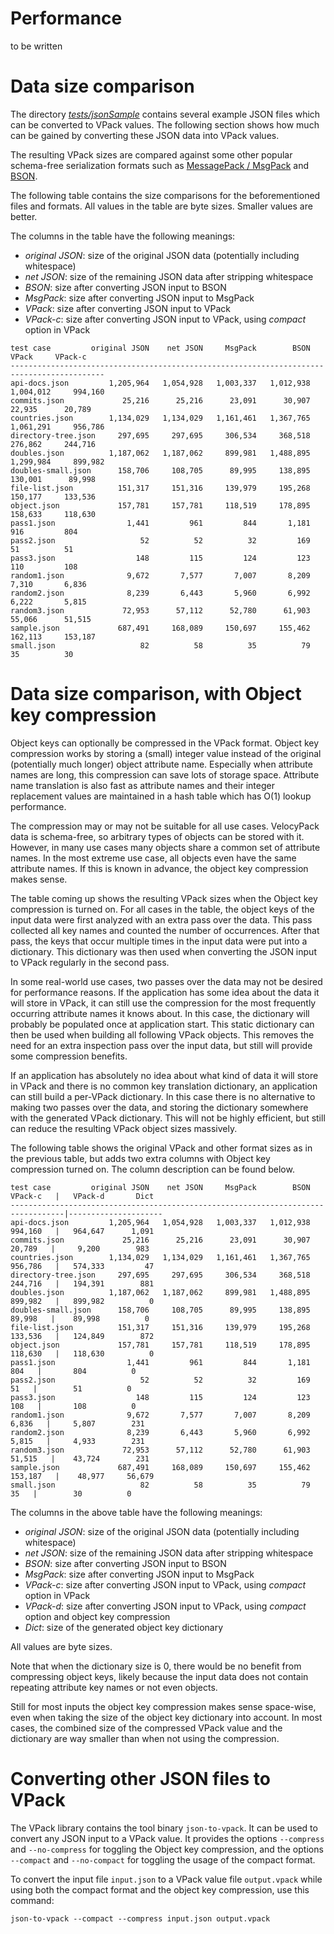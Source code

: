 Performance
===========

to be written


Data size comparison
====================

The directory [*tests/jsonSample*](https://github.com/arangodb/velocypack/tree/master/tests/jsonSample)
contains several example JSON files which can be converted to VPack values. 
The following section shows how much can be gained by converting these JSON 
data into VPack values.

The resulting VPack sizes are compared against some other popular schema-free 
serialization formats such as [MessagePack / MsgPack](http://msgpack.org/)
and [BSON](http://bsonspec.org/).

The following table contains the size comparisons for the beforementioned 
files and formats. All values in the table are byte sizes. Smaller values are
better. 

The columns in the table have the following meanings:

* *original JSON*: size of the original JSON data (potentially including whitespace)
* *net JSON*: size of the remaining JSON data after stripping whitespace
* *BSON*: size after converting JSON input to BSON
* *MsgPack*: size after converting JSON input to MsgPack
* *VPack*: size after converting JSON input to VPack
* *VPack-c*: size after converting JSON input to VPack, using *compact* option in VPack

```
test case         original JSON    net JSON     MsgPack        BSON       VPack     VPack-c
------------------------------------------------------------------------------------------- 
api-docs.json         1,205,964   1,054,928   1,003,337   1,012,938   1,004,012     994,160
commits.json             25,216      25,216      23,091      30,907      22,935      20,789 
countries.json        1,134,029   1,134,029   1,161,461   1,367,765   1,061,291     956,786 
directory-tree.json     297,695     297,695     306,534     368,518     276,862     244,716 
doubles.json          1,187,062   1,187,062     899,981   1,488,895   1,299,984     899,982 
doubles-small.json      158,706     108,705      89,995     138,895     130,001      89,998  
file-list.json          151,317     151,316     139,979     195,268     150,177     133,536
object.json             157,781     157,781     118,519     178,895     158,633     118,630
pass1.json                1,441         961         844       1,181         916         804
pass2.json                   52          52          32         169          51          51
pass3.json                  148         115         124         123         110         108
random1.json              9,672       7,577       7,007       8,209       7,310       6,836
random2.json              8,239       6,443       5,960       6,992       6,222       5,815
random3.json             72,953      57,112      52,780      61,903      55,066      51,515
sample.json             687,491     168,089     150,697     155,462     162,113     153,187
small.json                   82          58          35          79          35          30
```

Data size comparison, with Object key compression
=================================================

Object keys can optionally be compressed in the VPack format.
Object key compression works by storing a (small) integer value instead of the original 
(potentially much longer) object attribute name. Especially when attribute names are long,
this compression can save lots of storage space. Attribute name translation is also fast
as attribute names and their integer replacement values are maintained in a hash table
which has O(1) lookup performance.

The compression may or may not be suitable for all use cases. VelocyPack data is schema-free,
so arbitrary types of objects can be stored with it. However, in many use cases many objects
share a common set of attribute names. In the most extreme use case, all objects even have the
same attribute names. If this is known in advance, the object key compression makes sense.

The table coming up shows the resulting VPack sizes when the Object key compression is
turned on. For all cases in the table, the object keys of the input data were first analyzed
with an extra pass over the data. This pass collected all key names and counted the number
of occurrences. After that pass, the keys that occur multiple times in the input data were
put into a dictionary. This dictionary was then used when converting the JSON input to VPack
regularly in the second pass.

In some real-world use cases, two passes over the data may not be desired for performance
reasons. If the application has some idea about the data it will store in VPack, it can still
use the compression for the most frequently occurring attribute names it knows about. In this
case, the dictionary will probably be populated once at application start. This static dictionary 
can then be used when building all following VPack objects. This removes the need for an extra
inspection pass over the input data, but still will provide some compression benefits.

If an application has absolutely no idea about what kind of data it will store in VPack and 
there is no common key translation dictionary, an application can still build a per-VPack
dictionary. In this case there is no alternative to making two passes over the data, and
storing the dictionary somewhere with the generated VPack dictionary. This will not be highly
efficient, but still can reduce the resulting VPack object sizes massively.

The following table shows the original VPack and other format sizes as in the previous table,
but adds two extra columns with Object key compression turned on. The column description can be
found below.

```
test case         original JSON    net JSON     MsgPack        BSON     VPack-c   |   VPack-d       Dict
----------------------------------------------------------------------------------|---------------------
api-docs.json         1,205,964   1,054,928   1,003,337   1,012,938     994,160   |   964,647      1,091
commits.json             25,216      25,216      23,091      30,907      20,789   |     9,200        983
countries.json        1,134,029   1,134,029   1,161,461   1,367,765     956,786   |   574,333         47 
directory-tree.json     297,695     297,695     306,534     368,518     244,716   |   194,391        881 
doubles.json          1,187,062   1,187,062     899,981   1,488,895     899,982   |   899,982          0 
doubles-small.json      158,706     108,705      89,995     138,895      89,998   |    89,998          0
file-list.json          151,317     151,316     139,979     195,268     133,536   |   124,849        872
object.json             157,781     157,781     118,519     178,895     118,630   |   118,630          0
pass1.json                1,441         961         844       1,181         804   |       804          0
pass2.json                   52          52          32         169          51   |        51          0
pass3.json                  148         115         124         123         108   |       108          0
random1.json              9,672       7,577       7,007       8,209       6,836   |     5,807        231
random2.json              8,239       6,443       5,960       6,992       5,815   |     4,933        231
random3.json             72,953      57,112      52,780      61,903      51,515   |    43,724        231
sample.json             687,491     168,089     150,697     155,462     153,187   |    48,977     56,679
small.json                   82          58          35          79          35   |        30          0
```

The columns in the above table have the following meanings:

* *original JSON*: size of the original JSON data (potentially including whitespace)
* *net JSON*: size of the remaining JSON data after stripping whitespace
* *BSON*: size after converting JSON input to BSON
* *MsgPack*: size after converting JSON input to MsgPack
* *VPack-c*: size after converting JSON input to VPack, using *compact* option in VPack
* *VPack-d*: size after converting JSON input to VPack, using *compact* option and object key compression
* *Dict*: size of the generated object key dictionary 

All values are byte sizes.

Note that when the dictionary size is 0, there would be no benefit from compressing object keys,
likely because the input data does not contain repeating attribute key names or not even objects.

Still for most inputs the object key compression makes sense space-wise, even when taking the size of
the object key dictionary into account. In most cases, the combined size of the compressed VPack value
and the dictionary are way smaller than when not using the compression.

Converting other JSON files to VPack
====================================

The VPack library contains the tool binary `json-to-vpack`. It can be used to convert any JSON
input to a VPack value. It provides the options `--compress` and `--no-compress` for toggling the
Object key compression, and the options `--compact` and `--no-compact` for toggling the usage of
the compact format.

To convert the input file `input.json` to a VPack value file `output.vpack` while using both the
compact format and the object key compression, use this command:

`json-to-vpack --compact --compress input.json output.vpack`
